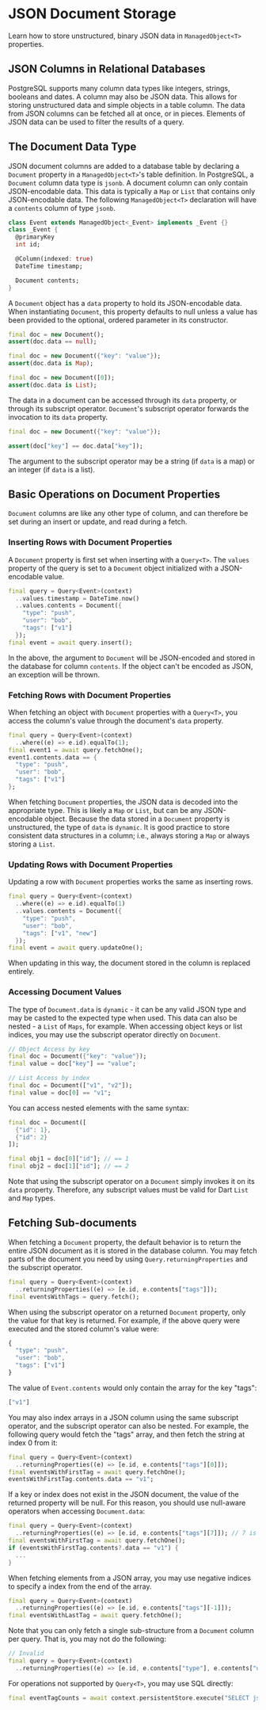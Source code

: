 # JSON Document Storage

Learn how to store unstructured, binary JSON data in `ManagedObject<T>` properties.

## JSON Columns in Relational Databases

PostgreSQL supports many column data types like integers, strings, booleans and dates. A column may also be JSON data. This allows for storing unstructured data and simple objects in a table column. The data from JSON columns can be fetched all at once, or in pieces. Elements of JSON data can be used to filter the results of a query.

## The Document Data Type

JSON document columns are added to a database table by declaring a `Document` property in a `ManagedObject<T>`'s table definition. In PostgreSQL, a `Document` column data type is `jsonb`. A document column can only contain JSON-encodable data. This data is typically a `Map` or `List` that contains only JSON-encodable data. The following `ManagedObject<T>` declaration will have a `contents` column of type `jsonb`.

```dart
class Event extends ManagedObject<_Event> implements _Event {}
class _Event {
  @primaryKey
  int id;

  @Column(indexed: true)
  DateTime timestamp;

  Document contents;
}
```

A `Document` object has a `data` property to hold its JSON-encodable data. When instantiating `Document`, this property defaults to null unless a value has been provided to the optional, ordered parameter in its constructor.

```dart
final doc = new Document();
assert(doc.data == null);

final doc = new Document({"key": "value"});
assert(doc.data is Map);

final doc = new Document([0]);
assert(doc.data is List);
```

The data in a document can be accessed through its `data` property, or through its subscript operator. `Document`'s subscript operator forwards the invocation to its `data` property.

```dart
final doc = new Document({"key": "value"});

assert(doc["key"] == doc.data["key"]);
```

The argument to the subscript operator may be a string \(if `data` is a map\) or an integer \(if `data` is a list\).

## Basic Operations on Document Properties

`Document` columns are like any other type of column, and can therefore be set during an insert or update, and read during a fetch.

### Inserting Rows with Document Properties

A `Document` property is first set when inserting with a `Query<T>`. The `values` property of the query is set to a `Document` object initialized with a JSON-encodable value.

```dart
final query = Query<Event>(context)
  ..values.timestamp = DateTime.now()
  ..values.contents = Document({
    "type": "push",
    "user": "bob",
    "tags": ["v1"]
  });
final event = await query.insert();
```

In the above, the argument to `Document` will be JSON-encoded and stored in the database for column `contents`. If the object can't be encoded as JSON, an exception will be thrown.

### Fetching Rows with Document Properties

When fetching an object with `Document` properties with a `Query<T>`, you access the column's value through the document's `data` property.

```dart
final query = Query<Event>(context)
  ..where((e) => e.id).equalTo(1);
final event1 = await query.fetchOne();
event1.contents.data == {
  "type": "push",
  "user": "bob",
  "tags": ["v1"]
};
```

When fetching `Document` properties, the JSON data is decoded into the appropriate type. This is likely a `Map` or `List`, but can be any JSON-encodable object. Because the data stored in a `Document` property is unstructured, the type of `data` is `dynamic`. It is good practice to store consistent data structures in a column; i.e., always storing a `Map` or always storing a `List`.

### Updating Rows with Document Properties

Updating a row with `Document` properties works the same as inserting rows.

```dart
final query = Query<Event>(context)
  ..where((e) => e.id).equalTo(1)
  ..values.contents = Document({
    "type": "push",
    "user": "bob",
    "tags": ["v1", "new"]
  });
final event = await query.updateOne();
```

When updating in this way, the document stored in the column is replaced entirely.

### Accessing Document Values

The type of `Document.data` is `dynamic` - it can be any valid JSON type and may be casted to the expected type when used. This data can also be nested - a `List` of `Maps`, for example. When accessing object keys or list indices, you may use the subscript operator directly on `Document`.

```dart
// Object Access by key
final doc = Document({"key": "value"});
final value = doc["key"] == "value";

// List Access by index
final doc = Document(["v1", "v2"]);
final value = doc[0] == "v1";
```

You can access nested elements with the same syntax:

```dart
final doc = Document([
  {"id": 1},
  {"id": 2}
]);

final obj1 = doc[0]["id"]; // == 1
final obj2 = doc[1]["id"]; // == 2
```

Note that using the subscript operator on a `Document` simply invokes it on its `data` property. Therefore, any subscript values must be valid for Dart `List` and `Map` types.

## Fetching Sub-documents

When fetching a `Document` property, the default behavior is to return the entire JSON document as it is stored in the database column. You may fetch parts of the document you need by using `Query.returningProperties` and the subscript operator.

```dart
final query = Query<Event>(context)
  ..returningProperties((e) => [e.id, e.contents["tags"]]);
final eventsWithTags = query.fetch();
```

When using the subscript operator on a returned `Document` property, only the value for that key is returned. For example, if the above query were executed and the stored column's value were:

```javascript
{
  "type": "push",  
  "user": "bob",
  "tags": ["v1"]  
}
```

The value of `Event.contents` would only contain the array for the key "tags":

```javascript
["v1"]
```

You may also index arrays in a JSON column using the same subscript operator, and the subscript operator can also be nested. For example, the following query would fetch the "tags" array, and then fetch the string at index 0 from it:

```dart
final query = Query<Event>(context)
  ..returningProperties((e) => [e.id, e.contents["tags"][0]]);
final eventsWithFirstTag = await query.fetchOne();
eventsWithFirstTag.contents.data == "v1";
```

If a key or index does not exist in the JSON document, the value of the returned property will be null. For this reason, you should use null-aware operators when accessing `Document.data`:

```dart
final query = Query<Event>(context)
  ..returningProperties((e) => [e.id, e.contents["tags"][7]]); // 7 is out of bounds
final eventsWithFirstTag = await query.fetchOne();
if (eventsWithFirstTag.contents?.data == "v1") {
  ...
}
```

When fetching elements from a JSON array, you may use negative indices to specify a index from the end of the array.

```dart
final query = Query<Event>(context)
  ..returningProperties((e) => [e.id, e.contents["tags"][-1]]);
final eventsWithLastTag = await query.fetchOne();
```

Note that you can only fetch a single sub-structure from a `Document` column per query. That is, you may not do the following:

```dart
// Invalid
final query = Query<Event>(context)
  ..returningProperties((e) => [e.id, e.contents["type"], e.contents["user"]]);
```

For operations not supported by `Query<T>`, you may use SQL directly:

```dart
final eventTagCounts = await context.persistentStore.execute("SELECT jsonb_array_length(contents->'tags') from _Event");
```

